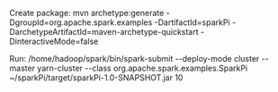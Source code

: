 Create package:
mvn archetype:generate -DgroupId=org.apache.spark.examples -DartifactId=sparkPi -DarchetypeArtifactId=maven-archetype-quickstart -DinteractiveMode=false

Run:
/home/hadoop/spark/bin/spark-submit --deploy-mode cluster --master yarn-cluster --class org.apache.spark.examples.SparkPi ~/sparkPi/target/sparkPi-1.0-SNAPSHOT.jar 10

